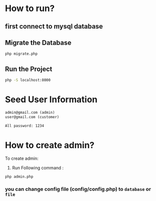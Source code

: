 # How to run?

## first connect to mysql database 

## Migrate the Database

```bash
php migrate.php
```

## Run the Project

```bash
php -S localhost:8000
```

# Seed User Information
```txt
admin@gmail.com (admin)
user@gmail.com (customer)

All password: 1234
```

# How to create admin?

To create admin:
1. Run Following command :

```bash
php admin.php
```
### you can change config file (config/config.php) to `database` or `file`